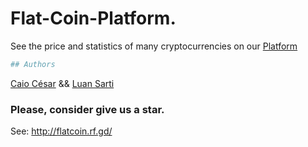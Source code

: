 # Flat-Coin-Platform.

See the price and statistics of many cryptocurrencies on our
[Platform](https://www.google.com.br/)


```bash
## Authors

```
[Caio César](https://github.com/CaioSouzaC1) &&
[Luan Sarti](https://github.com/LuanSarti) 

### Please, consider give us a star.

See:
http://flatcoin.rf.gd/
